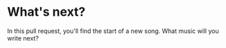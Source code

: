 # What's next?

In this pull request, you'll find the start of a new song. What music will you write next?